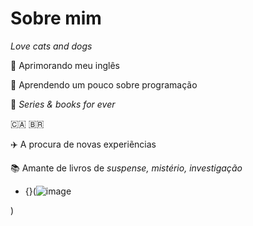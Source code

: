 # Sobre mim 
*Love cats and dogs*

 📌 Aprimorando meu inglês

 📌 Aprendendo um pouco sobre programação
 
 📌 *Series & books for ever*

 🇨🇦 🇧🇷
 
✈️ A procura de novas experiẽncias

 📚 Amante de livros de *suspense, mistério, investigação*
 
 
- {}(![image](https://github.com/nandalter/nandalter/assets/137302769/a4495618-de82-44c6-90bd-095b6b287a7e)

)
<!--

para gif:
![]() - link dentro dos parenteses

para tag:
![]()
- {}()
- 📌:+1:Aprimorando meu inglês:
- 🌱 I’m currently learning ...
- 👯 I’m looking to collaborate on ...
- 🤔 I’m looking for help with ...
- 💬 Ask me about ...
- 📫 How to reach me: ...
- 😄 Pronouns: ...
- ⚡ Fun fact: ...
-->
